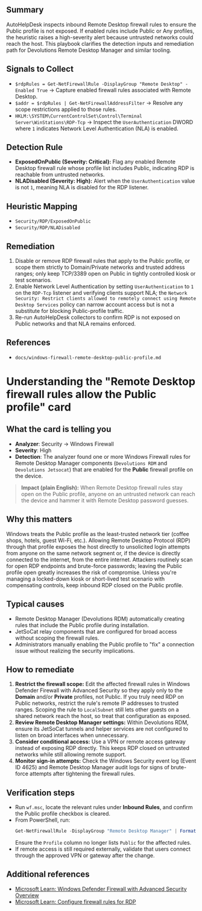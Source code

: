 ## Summary
AutoHelpDesk inspects inbound Remote Desktop firewall rules to ensure the Public profile is not exposed. If enabled rules include Public or Any profiles, the heuristic raises a high-severity alert because untrusted networks could reach the host. This playbook clarifies the detection inputs and remediation path for Devolutions Remote Desktop Manager and similar tooling.

## Signals to Collect
- `$rdpRules = Get-NetFirewallRule -DisplayGroup "Remote Desktop" -Enabled True` → Capture enabled firewall rules associated with Remote Desktop.
- `$addr = $rdpRules | Get-NetFirewallAddressFilter` → Resolve any scope restrictions applied to those rules.
- `HKLM:\SYSTEM\CurrentControlSet\Control\Terminal Server\WinStations\RDP-Tcp` → Inspect the `UserAuthentication` DWORD where `1` indicates Network Level Authentication (NLA) is enabled.

## Detection Rule
- **ExposedOnPublic (Severity: Critical):** Flag any enabled Remote Desktop firewall rule whose profile list includes Public, indicating RDP is reachable from untrusted networks.
- **NLADisabled (Severity: High):** Alert when the `UserAuthentication` value is not `1`, meaning NLA is disabled for the RDP listener.

## Heuristic Mapping
- `Security/RDP/ExposedOnPublic`
- `Security/RDP/NLADisabled`

## Remediation
1. Disable or remove RDP firewall rules that apply to the Public profile, or scope them strictly to Domain/Private networks and trusted address ranges; only keep TCP/3389 open on Public in tightly controlled kiosk or test scenarios.
2. Enable Network Level Authentication by setting `UserAuthentication` to `1` on the `RDP-Tcp` listener and verifying clients support NLA; the `Network Security: Restrict clients allowed to remotely connect using Remote Desktop Services` policy can narrow account access but is not a substitute for blocking Public-profile traffic.
3. Re-run AutoHelpDesk collectors to confirm RDP is not exposed on Public networks and that NLA remains enforced.

## References
- `docs/windows-firewall-remote-desktop-public-profile.md`

# Understanding the "Remote Desktop firewall rules allow the Public profile" card

## What the card is telling you
- **Analyzer**: Security → Windows Firewall
- **Severity**: High
- **Detection**: The analyzer found one or more Windows Firewall rules for Remote Desktop Manager components (`Devolutions RDM` and `Devolutions Jetsocat`) that are enabled for the **Public** firewall profile on the device.

> **Impact (plain English):** When Remote Desktop firewall rules stay open on the Public profile, anyone on an untrusted network can reach the device and hammer it with Remote Desktop password guesses.

## Why this matters
Windows treats the Public profile as the least-trusted network tier (coffee shops, hotels, guest Wi-Fi, etc.). Allowing Remote Desktop Protocol (RDP) through that profile exposes the host directly to unsolicited login attempts from anyone on the same network segment or, if the device is directly connected to the internet, from the entire internet. Attackers routinely scan for open RDP endpoints and brute-force passwords; leaving the Public profile open greatly increases the risk of compromise. Unless you're managing a locked-down kiosk or short-lived test scenario with compensating controls, keep inbound RDP closed on the Public profile.

## Typical causes
- Remote Desktop Manager (Devolutions RDM) automatically creating rules that include the Public profile during installation.
- JetSoCat relay components that are configured for broad access without scoping the firewall rules.
- Administrators manually enabling the Public profile to "fix" a connection issue without realizing the security implications.

## How to remediate
1. **Restrict the firewall scope:** Edit the affected firewall rules in Windows Defender Firewall with Advanced Security so they apply only to the **Domain** and/or **Private** profiles, not Public. If you truly need RDP on Public networks, restrict the rule's remote IP addresses to trusted ranges. Scoping the rule to `LocalSubnet` still lets other guests on a shared network reach the host, so treat that configuration as exposed.
2. **Review Remote Desktop Manager settings:** Within Devolutions RDM, ensure its JetSoCat tunnels and helper services are not configured to listen on broad interfaces when unnecessary.
3. **Consider conditional access:** Use a VPN or remote access gateway instead of exposing RDP directly. This keeps RDP closed on untrusted networks while still allowing remote support.
4. **Monitor sign-in attempts:** Check the Windows Security event log (Event ID 4625) and Remote Desktop Manager audit logs for signs of brute-force attempts after tightening the firewall rules.

## Verification steps
- Run `wf.msc`, locate the relevant rules under **Inbound Rules**, and confirm the Public profile checkbox is cleared.
- From PowerShell, run:
  ```powershell
  Get-NetFirewallRule -DisplayGroup "Remote Desktop Manager" | Format-Table DisplayName, Profile, Enabled
  ```
  Ensure the `Profile` column no longer lists `Public` for the affected rules.
- If remote access is still required externally, validate that users connect through the approved VPN or gateway after the change.

## Additional references
- [Microsoft Learn: Windows Defender Firewall with Advanced Security Overview](https://learn.microsoft.com/windows/security/threat-protection/windows-firewall/windows-firewall-with-advanced-security)
- [Microsoft Learn: Configure firewall rules for RDP](https://learn.microsoft.com/windows/security/threat-protection/windows-firewall/create-an-inbound-port-rule)


